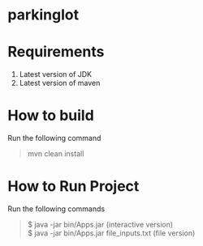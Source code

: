 # parkinglot

# Requirements
  1. Latest version of JDK
  2. Latest version of maven
 
 # How to build
  Run the following command
  > mvn clean install
 
 # How to Run Project
  Run the following commands
  > $ java -jar bin/Apps.jar (interactive version) <br>
  > $ java -jar bin/Apps.jar file_inputs.txt (file version)

